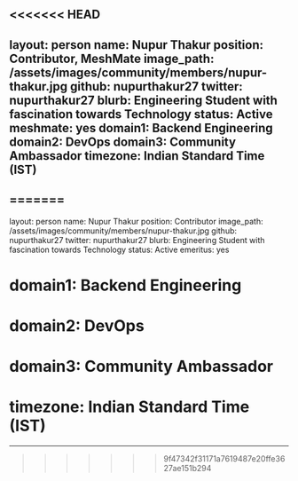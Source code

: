 <<<<<<< HEAD
---
layout: person
name: Nupur Thakur
position: Contributor, MeshMate
image_path: /assets/images/community/members/nupur-thakur.jpg
github: nupurthakur27
twitter: nupurthakur27
blurb: Engineering Student with fascination towards Technology
status: Active
meshmate: yes
domain1: Backend Engineering
domain2: DevOps
domain3: Community Ambassador
timezone: Indian Standard Time (IST)
---
=======
---
layout: person
name: Nupur Thakur
position: Contributor
image_path: /assets/images/community/members/nupur-thakur.jpg
github: nupurthakur27
twitter: nupurthakur27
blurb: Engineering Student with fascination towards Technology
status: Active
emeritus: yes
# domain1: Backend Engineering
# domain2: DevOps
# domain3: Community Ambassador
# timezone: Indian Standard Time (IST)
---
>>>>>>> 9f47342f31171a7619487e20ffe3627ae151b294
